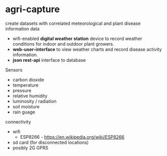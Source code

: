 # agri-capture
create datasets with correlated meteorological and plant disease information data

  * wifi-enabled **digital weather station** device to record weather conditions for indoor and outdoor plant growers.
  * **web-user-interface** to view weather charts and record disease activity information.
  * **json rest-api** interface to database 

Sensors
* carbon dioxide 
* temperature
* pressure
* relative humidity
* luminosity / radiation
* soil moisture
* rain guage

connectivity
* wifi
  * ESP8266 - https://en.wikipedia.org/wiki/ESP8266
* sd card (for disconnected locations) 
* posibly 2G GPRS
